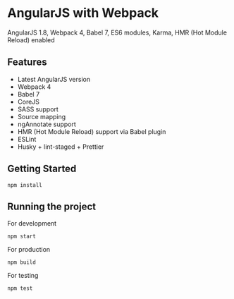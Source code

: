 # AngularJS with Webpack

AngularJS 1.8, Webpack 4, Babel 7, ES6 modules, Karma, HMR (Hot Module Reload) enabled

## Features

- Latest AngularJS version
- Webpack 4
- Babel 7
- CoreJS
- SASS support
- Source mapping
- ngAnnotate support
- HMR (Hot Module Reload) support via Babel plugin
- ESLint
- Husky + lint-staged + Prettier

## Getting Started

```
npm install
```

## Running the project

For development

```
npm start
```

For production

```
npm build
```

For testing

```
npm test
```
